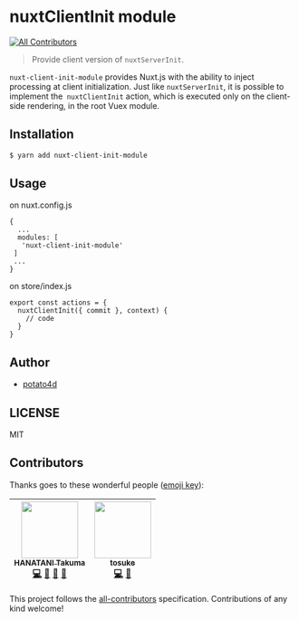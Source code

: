 # nuxtClientInit module
[![All Contributors](https://img.shields.io/badge/all_contributors-2-orange.svg?style=flat-square)](#contributors)

> Provide client version of `nuxtServerInit`.

`nuxt-client-init-module` provides Nuxt.js with the ability to inject processing at client initialization.
Just like `nuxtServerInit`, it is possible to implement the` nuxtClientInit` action, which is executed only on the client-side rendering, in the root Vuex module.

## Installation

```bash
$ yarn add nuxt-client-init-module
```

## Usage

on nuxt.config.js

```
{
  ...
  modules: [
   'nuxt-client-init-module'
 ]
 ...
}
```

on store/index.js

```
export const actions = {
  nuxtClientInit({ commit }, context) {
    // code
  }
}
```

## Author

- [potato4d](https://twitter.com/potato4d)

## LICENSE

MIT

## Contributors

Thanks goes to these wonderful people ([emoji key](https://github.com/kentcdodds/all-contributors#emoji-key)):

<!-- ALL-CONTRIBUTORS-LIST:START - Do not remove or modify this section -->
<!-- prettier-ignore -->
| [<img src="https://avatars0.githubusercontent.com/u/6993514?v=4" width="100px;"/><br /><sub><b>HANATANI Takuma</b></sub>](https://potato4d.me)<br />[💻](https://github.com/potato4d/nuxt-client-init-module/commits?author=potato4d "Code") [🐛](https://github.com/potato4d/nuxt-client-init-module/issues?q=author%3Apotato4d "Bug reports") [👀](#review-potato4d "Reviewed Pull Requests") [💬](#question-potato4d "Answering Questions") | [<img src="https://avatars2.githubusercontent.com/u/13393900?v=4" width="100px;"/><br /><sub><b>tosuke</b></sub>](https://github.com/Tosuke)<br />[💻](https://github.com/potato4d/nuxt-client-init-module/commits?author=Tosuke "Code") [🐛](https://github.com/potato4d/nuxt-client-init-module/issues?q=author%3ATosuke "Bug reports") |
| :---: | :---: |
<!-- ALL-CONTRIBUTORS-LIST:END -->

This project follows the [all-contributors](https://github.com/kentcdodds/all-contributors) specification. Contributions of any kind welcome!